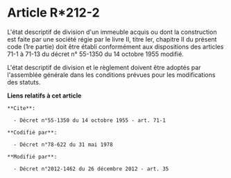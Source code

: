 # Article R*212-2

L'état descriptif de division d'un immeuble acquis ou dont la construction est faite par une société régie par le livre II,
titre Ier, chapitre II du présent code (1re partie) doit être établi conformément aux dispositions des articles 71-1 à 71-13
du décret n° 55-1350 du 14 octobre 1955 modifié. 

L'état descriptif de division et le règlement doivent être adoptés par l'assemblée générale dans les conditions prévues pour
les modifications des statuts.

**Liens relatifs à cet article**

	**Cite**:

	  - Décret n°55-1350 du 14 octobre 1955 - art. 71-1

	**Codifié par**:

	  - Décret n°78-622 du 31 mai 1978

	**Modifié par**:

	  - Décret n°2012-1462 du 26 décembre 2012 - art. 35
